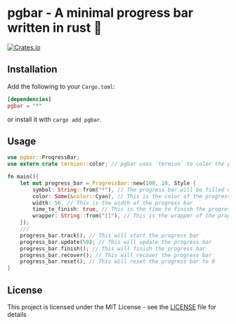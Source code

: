 # pgbar - A minimal progress bar written in rust 🦀

[![Crates.io](https://img.shields.io/crates/v/pgbar.svg)](https://crates.io/crates/pgbar)


## Installation

Add the following to your `Cargo.toml`:

```toml
[dependencies]
pgbar = "*"
```

or install it with `cargo add pgbar`.

## Usage

```rust
use pgbar::ProgressBar;
use extern crate termion::color; // pgbar uses `termion` to color the progress bar

fn main(){
    let mut progress_bar = ProgressBar::new(100, 10, Style {
        symbol: String::from("*"), // The progress bar will be filled with *
        color: Some(&color::Cyan), // This is the color of the progress bar
        width: 50, // This is the width of the progress bar
        time_to_finish: true, // This is the time to finish the progress bar
        wrapper: String::from("[]"), // This is the wrapper of the progress bar
    });
    ///
    progress_bar.track(); // This will start the progress bar
    progress_bar.update(50); // This will update the progress bar
    progress_bar.finish(); // This will finish the progress bar
    progress_bar.recover(); // This will recover the progress bar
    progress_bar.reset(); // This will reset the progress bar to 0
}
```

## License

This project is licensed under the MIT License - see the [LICENSE](LICENSE) file for details
